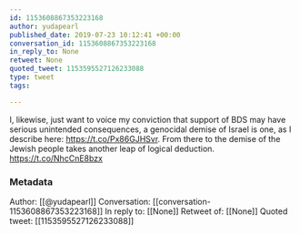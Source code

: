 ```yaml
---
id: 1153608867353223168
author: yudapearl
published_date: 2019-07-23 10:12:41 +00:00
conversation_id: 1153608867353223168
in_reply_to: None
retweet: None
quoted_tweet: 1153595527126233088
type: tweet
tags:

---
```


I, likewise, just want to voice my conviction that support of BDS may have serious unintended  consequences, a genocidal demise of Israel is one, as I describe here: https://t.co/Px86GJHSvr. From there to the demise of the Jewish people takes another leap of logical deduction. https://t.co/NhcCnE8bzx

### Metadata

Author: [[@yudapearl]]
Conversation: [[conversation-1153608867353223168]]
In reply to: [[None]]
Retweet of: [[None]]
Quoted tweet: [[1153595527126233088]]
